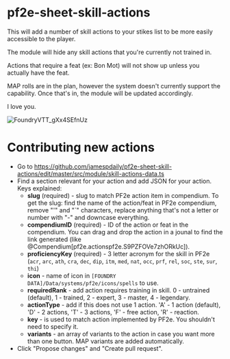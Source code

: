 # pf2e-sheet-skill-actions

This will add a number of skill actions to your stikes list to be more easily accessible to the player.

The module will hide any skill actions that you're currently not trained in.

Actions that require a feat (ex: Bon Mot) will not show up unless you actually have the feat.

MAP rolls are in the plan, however the system doesn't currently support the capability. Once that's in, the module will be updated accordingly.

I love you.

![FoundryVTT_gXx4SEfnUz](https://user-images.githubusercontent.com/478289/146876931-e4c97f10-7508-46f7-a949-f29f670d9068.png)

# Contributing new actions

* Go to https://github.com/jamespdaily/pf2e-sheet-skill-actions/edit/master/src/module/skill-actions-data.ts
* Find a section relevant for your action and add JSON for your action. Keys explained:
  * **slug** (required) - slug to match PF2e action item in compendium. To get the slug: find the name of the action/feat in PF2e compendium, remove "'" and "`" characters, replace anything that's not a letter or number with "-" and downcase everything.
  * **compendiumID** (required) - ID of the action or feat in the compendium. You can drag and drop the action in a jounal to find the link generated (like @Compendium[pf2e.actionspf2e.S9PZFOVe7zhORkUc]).
  * **proficiencyKey** (required) - 3 letter acronym for the skill in PF2e (`acr`, `arc`, `ath`, `cra`, `dec`, `dip`, `itm`, `med`, `nat`, `occ`, `prf`, `rel`, `soc`, `ste`, `sur`, `thi`)
  * **icon** - name of icon in `[FOUNDRY DATA]/Data/systems/pf2e/icons/spells` to use.
  * **requiredRank** - add action requires training in skill. 0 - untrained (default), 1 - trained, 2 - expert, 3 - master, 4 - legendary.
  * **actionType** - add if this does not use 1 action. 'A' - 1 action (default), 'D' - 2 actions, 'T' - 3 actions, 'F' - free action, 'R' - reaction.
  * **key** - is used to match action implemented by PF2e. You shouldn't need to specify it.
  * **variants** - an array of variants to the action in case you want more than one button. MAP variants are added automatically.
* Click "Propose changes" and "Create pull request".
